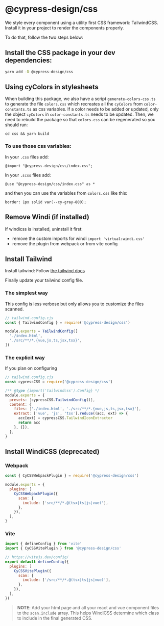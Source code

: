# @cypress-design/css

We style every component using a utility first CSS framework: TailwindCSS.
Install it in your project to render the components properly.

To do that, follow the two steps below:

## Install the CSS package in your dev dependencies:

```bash
yarn add -D @cypress-design/css
```

## Using cyColors in stylesheets

When building this package, we also have a script `generate-colors-css.ts` to generate the file `colors.css` which recreates all the `cyColors` from `color-constants.ts` as css variables. If a color needs to be added or updated, only the object `cyColors` in `color-constants.ts` needs to be updated. Then, we need to rebuild the package so that `colors.css` can be regenerated so you should run:

```base
cd css && yarn build
```

### To use those css variables:

In your `.css` files add:

```
@import "@cypress-design/css/index.css";
```

In your `.scss` files add:

```
@use "@cypress-design/css/index.css" as *
```

and then you can use the variables from `colors.css` like this:

```
border: 1px solid var(--cy-gray-800);
```

## Remove Windi (if installed)

If windicss is installed, uninstall it first:

- remove the custom imports for windi `import 'virtual:windi.css'`
- remove the plugin from webpack or from vite config

## Install Tailwind

Install tailwind: Follow [the tailwind docs](https://tailwindcss.com/docs/installation/using-postcss)

Finally update your tailwind config file.

### The simplest way

This config is less verbose but only allows you to customize the files scanned.

```js
// tailwind.config.cjs
const { TailwindConfig } = require('@cypress-design/css')

module.exports = TailwindConfig([
  './index.html',
  './src/**/*.{vue,js,ts,jsx,tsx}',
])
```

### The explicit way

If you plan on configuring

```js
// tailwind.config.cjs
const cypressCSS = require('@cypress-design/css')

/** @type {import('tailwindcss').Config} */
module.exports = {
  presets: [cypressCSS.TailwindConfig()],
  content: {
    files: ['./index.html', './src/**/*.{vue,js,ts,jsx,tsx}'],
    extract: ['vue', 'js', 'tsx'].reduce((acc, ext) => {
      acc[ext] = cypressCSS.TailwindIconExtractor
      return acc
    }, {}),
  },
}
```

## Install WindiCSS (deprecated)

### Webpack

```js
const { CyCSSWebpackPlugin } = require('@cypress-design/css')

module.exports = {
  plugins: [
    CyCSSWebpackPlugin({
      scan: {
        include: ['src/**/*.@(tsx|ts|js|vue)'],
      },
    }),
  ],
}
```

### Vite

```js
import { defineConfig } from 'vite'
import { CyCSSVitePlugin } from '@cypress-design/css'

// https://vitejs.dev/config/
export default defineConfig({
  plugins: [
    CyCSSVitePlugin({
      scan: {
        include: ['/src/**/*.@(tsx|ts|js|vue)'],
      },
    }),
  ],
})
```

> **NOTE**: Add your html page and all your react and vue component files to the `scan.include` array.
> This helps WindiCSS determine which class to include in the final generated CSS.
